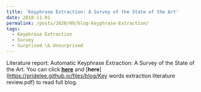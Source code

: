 ```yaml
---
title: 'Keyphrase Extraction: A Survey of the State of the Art'
date: 2018-11-01
permalink: /posts/2020/09/blog-Keyphrase-Extraction/
tags:
  - Keyphrase Extraction
  - Survey
  - Surprised \& Unsurprised
---
```


Literature report: Automatic Keyphrase Extraction: A Survey of the State of the Art. You can click [**here**](https://zhuanlan.zhihu.com/p/48254298) and [**here**](https://pridelee.github.io/files/blog/Key words extraction literature review.pdf) to read full blog.
